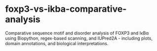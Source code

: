 # foxp3-vs-ikba-comparative-analysis
Comparative sequence motif and disorder analysis of FOXP3 and IκBα using Biopython, regex-based scanning, and IUPred2A - including plots, domain annotations, and biological interpretations.
